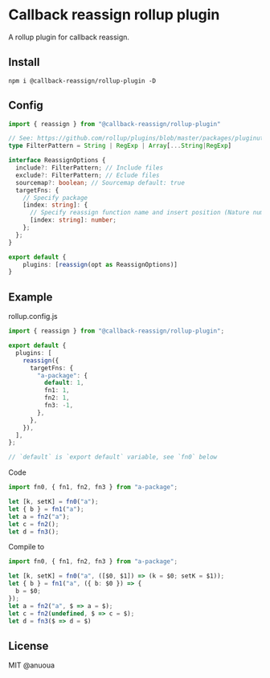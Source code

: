 # Callback reassign rollup plugin

A rollup plugin for callback reassign.

## Install

```shell
npm i @callback-reassign/rollup-plugin -D
```

## Config

```typescript
import { reassign } from "@callback-reassign/rollup-plugin"

// See: https://github.com/rollup/plugins/blob/master/packages/pluginutils/README.md#createfilter
type FilterPattern = String | RegExp | Array[...String|RegExp]

interface ReassignOptions {
  include?: FilterPattern; // Include files
  exclude?: FilterPattern; // Eclude files
  sourcemap?: boolean; // Sourcemap default: true
  targetFns: {
    // Specify package
    [index: string]: {
      // Specify reassign function name and insert position (Nature number).
      [index: string]: number;
    };
  };
}

export default {
    plugins: [reassign(opt as ReassignOptions)]
}
```

## Example

rollup.config.js

```typescript
import { reassign } from "@callback-reassign/rollup-plugin";

export default {
  plugins: [
    reassign({
      targetFns: {
        "a-package": {
          default: 1,
          fn1: 1,
          fn2: 1,
          fn3: -1,
        },
      },
    }),
  ],
};

// `default` is `export default` variable, see `fn0` below
```

Code

```typescript
import fn0, { fn1, fn2, fn3 } from "a-package";

let [k, setK] = fn0("a");
let { b } = fn1("a");
let a = fn2("a");
let c = fn2();
let d = fn3();
```

Compile to

```typescript
import fn0, { fn1, fn2, fn3 } from "a-package";

let [k, setK] = fn0("a", ([$0, $1]) => (k = $0; setK = $1));
let { b } = fn1("a", ({ b: $0 }) => {
  b = $0;
});
let a = fn2("a", $ => a = $);
let c = fn2(undefined, $ => c = $);
let d = fn3($ => d = $)
```

## License

MIT @anuoua
